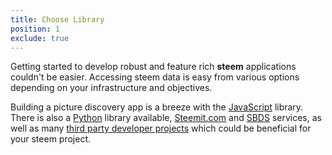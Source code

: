 ```yaml
---
title: Choose Library
position: 1
exclude: true
---
```


Getting started to develop robust and feature rich **steem** applications couldn't be easier. Accessing steem data is easy from various options depending on your infrastructure and objectives.

Building a picture discovery app is a breeze with the [JavaScript](/tutorials#javascript) library. There is also a [Python](/tutorials#python) library available, [Steemit.com](#services-steemit) and [SBDS](#services-sbds) services, as well as many [third party developer projects](#community-overview) which could be beneficial for your steem project.
